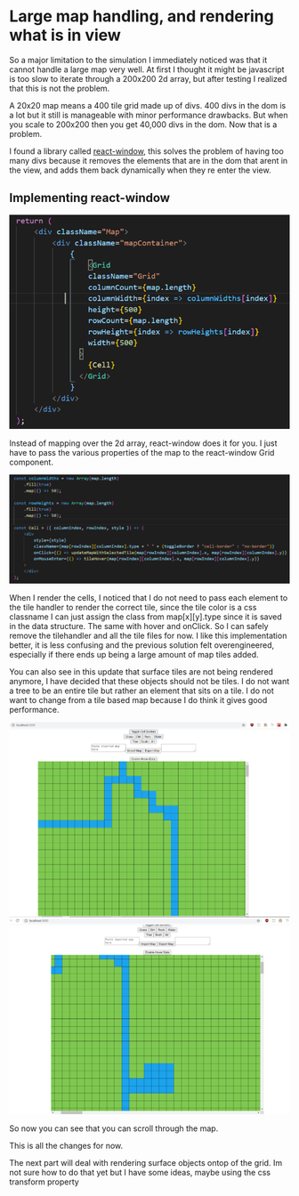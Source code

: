 
# Large map handling, and rendering what is in view

So a major limitation to the simulation I immediately noticed was that it cannot handle a large map very well.
At first I thought it might be javascript is too slow to iterate through a 200x200 2d array, but after testing I realized that this is not the problem.

A 20x20 map means a 400 tile grid made up of divs. 400 divs in the dom is a lot but it still is manageable with minor performance drawbacks. But when you scale to 200x200 then you get 40,000 divs in the dom. Now that is a problem. 

I found a library called [react-window](https://github.com/bvaughn/react-window), this solves the problem of having too many divs because it removes the elements that are in the dom that arent in the view, and adds them back dynamically when they re enter the view.

## Implementing react-window

![image](https://github.com/christophermarek/Terra/blob/master/devblog/(3)%20Large%20map%20handling%20screenshots/grid.PNG)

Instead of mapping over the 2d array, react-window does it for you. I just have to pass the various properties of the map to the react-window Grid component.


![image](https://github.com/christophermarek/Terra/blob/master/devblog/(3)%20Large%20map%20handling%20screenshots/Cell.PNG)

When I render the cells, I noticed that I do not need to pass each element to the tile handler to render the correct tile, since the tile color is a css classname I can just assign the class from map[x][y].type since it is saved in the data structure. The same with hover and onClick. So I can safely remove the tilehandler and all the tile files for now. I like this implementation better, it is less confusing and the previous solution felt overengineered, especially if there ends up being a large amount of map tiles added.

You can also see in this update that surface tiles are not being rendered anymore, I have decided that these objects should not be tiles. I do not want a tree to be an entire tile but rather an element that sits on a tile. I do not want to change from a tile based map because I do think it gives good performance.

![image](https://github.com/christophermarek/Terra/blob/master/devblog/(3)%20Large%20map%20handling%20screenshots/largemap.png)
![image](https://github.com/christophermarek/Terra/blob/master/devblog/(3)%20Large%20map%20handling%20screenshots/largemapscroll.png)

So now you can see that you can scroll through the map.

This is all the changes for now.

The next part will deal with rendering surface objects ontop of the grid. Im not sure how to do that yet but I have some ideas, maybe using the css transform property

